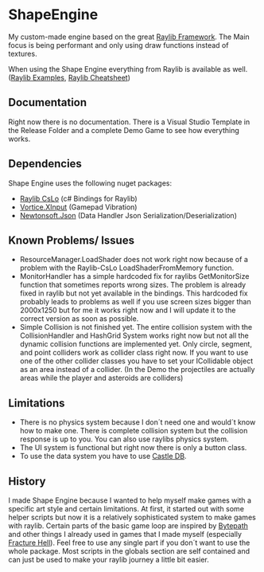 # ShapeEngine
My custom-made engine based on the great [Raylib Framework](https://www.raylib.com/examples.html). The Main focus is being performant and only using draw functions instead of textures.

When using the Shape Engine everything from Raylib is available as well. ([Raylib Examples](https://www.raylib.com/examples.html), [Raylib Cheatsheet](https://www.raylib.com/cheatsheet/raylib_cheatsheet_v4.0.pdf))

## Documentation
Right now there is no documentation.  There is a Visual Studio Template in the Release Folder and a complete Demo Game to see how everything works.

## Dependencies
Shape Engine uses the following nuget packages:

- [Raylib CsLo](https://github.com/NotNotTech/Raylib-CsLo) (c# Bindings for Raylib)
- [Vortice.XInput](https://www.nuget.org/packages/Vortice.XInput) (Gamepad Vibration)
- [Newtonsoft.Json](https://www.nuget.org/packages/Newtonsoft.Json) (Data Handler Json Serialization/Deserialization)


## Known Problems/ Issues
- ResourceManager.LoadShader does not work right now because of a problem with the Raylib-CsLo LoadShaderFromMemory function.
- MonitorHandler has a simple hardcoded fix for raylibs GetMonitorSize function that sometimes reports wrong sizes. The problem is already fixed in raylib but not yet available in the bindings. This hardcoded fix probably leads to problems as well if you use screen sizes bigger than 2000x1250 but for me it works right now and I will update it to the correct version as soon as possible.
- Simple Collision is not finished yet. The entire collision system with the CollisionHandler and HashGrid System works right now but not all the dynamic collision functions are implemented yet. Only circle, segment, and point colliders work as collider class right now. If you want to use one of the other collider classes you have to set your ICollidable object as an area instead of a collider. (In the Demo the projectiles are actually areas while the player and asteroids are colliders)

## Limitations
- There is no physics system because I don´t need one and would´t know how to make one. There is complete collision system but the collision response is up to you. You can also use raylibs physics system.
- The UI system is functional but right now there is only a button class.
- To use the data system you have to use [Castle DB](http://castledb.org).

## History
I made Shape Engine because I wanted to help myself make games with a specific art style and certain limitations. At first, it started out with some helper scripts but now it is a relatively sophisticated system to make games with raylib. Certain parts of the basic game loop are inspired by [Bytepath](https://github.com/a327ex/BYTEPATH) and other things I already used in games that I made myself (especially [Fracture Hell](https://store.steampowered.com/app/1713770/Fracture_Hell)). 
Feel free to use any single part if you don´t want to use the whole package. Most scripts in the globals section are self contained and can just be used to make your raylib journey a little bit easier.
